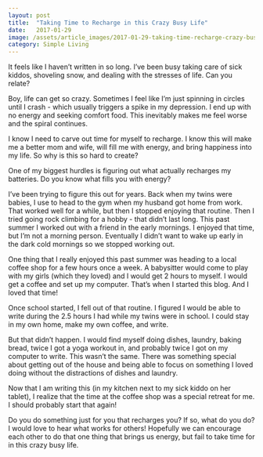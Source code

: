 ```yaml
---
layout: post
title:  "Taking Time to Recharge in this Crazy Busy Life"
date:   2017-01-29
image: /assets/article_images/2017-01-29-taking-time-recharge-crazy-busy-life/hammock.jpg
category: Simple Living
---
```


It feels like I haven’t written in so long. I’ve been busy taking care of sick kiddos, shoveling snow, and dealing with the stresses of life. Can you relate?

Boy, life can get so crazy. Sometimes I feel like I’m just spinning in circles until I crash - which usually triggers a spike in my depression. I end up with no energy and seeking comfort food. This inevitably makes me feel worse and the spiral continues.

I know I need to carve out time for myself to recharge. I know this will make me a better mom and wife, will fill me with energy, and bring happiness into my life. So why is this so hard to create?

One of my biggest hurdles is figuring out what actually recharges my batteries. Do you know what fills you with energy?

I’ve been trying to figure this out for years. Back when my twins were babies, I use to head to the gym when my husband got home from work. That worked well for a while, but then I stopped enjoying that routine. Then I tried going rock climbing for a hobby - that didn’t last long. This past summer I worked out with a friend in the early mornings. I enjoyed that time, but I’m not a morning person. Eventually I didn’t want to wake up early in the dark cold mornings so we stopped working out.

One thing that I really enjoyed this past summer was heading to a local coffee shop for a few hours once a week. A babysitter would come to play with my girls (which they loved) and I would get 2 hours to myself. I would get a coffee and set up my computer. That’s when I started this blog. And I loved that time!

Once school started, I fell out of that routine. I figured I would be able to write during the 2.5 hours I had while my twins were in school. I could stay in my own home, make my own coffee, and write.

But that didn’t happen. I would find myself doing dishes, laundry, baking bread, twice I got a yoga workout in, and probably twice I got on my computer to write. This wasn’t the same. There was something special about getting out of the house and being able to focus on something I loved doing without the distractions of dishes and laundry.

Now that I am writing this (in my kitchen next to my sick kiddo on her tablet), I realize that the time at the coffee shop was a special retreat for me. I should probably start that again!

Do you do something just for you that recharges you? If so, what do you do? I would love to hear what works for others! Hopefully we can encourage each other to do that one thing that brings us energy, but fail to take time for in this crazy busy life.

